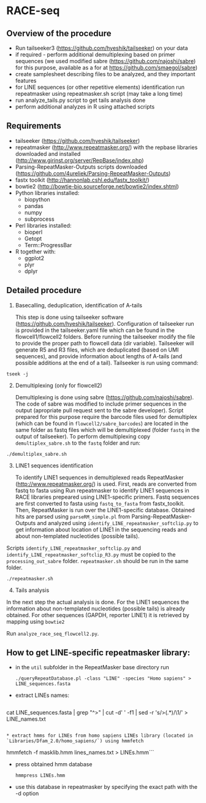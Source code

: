 # RACE-seq

## Overview of the procedure

* Run tailseeker3 (https://github.com/hyeshik/tailseeker) on your data
* if required - perform additional demultiplexing based on primer sequences (we used modified sabre (https://github.com/najoshi/sabre) for this purpose, available as a for at https://github.com/smaegol/sabre)
* create samplesheet describing files to be analyzed, and they important features
* for LINE sequences (or other repetitive elements) identification run repeatmasker using repeatmasker.sh script (may take a long time)
* run analyze_tails.py script to get tails analysis done
* perform additional analyzes in R using attached scripts

## Requirements

- tailseeker (https://github.com/hyeshik/tailseeker)
- repeatmasker (http://www.repeatmasker.org/) with the repbase libraries downloaded and installed (http://www.girinst.org/server/RepBase/index.php)
- Parsing-RepeatMasker-Outputs scripts downloaded (https://github.com/4ureliek/Parsing-RepeatMasker-Outputs)
- fastx toolkit (http://hannonlab.cshl.edu/fastx_toolkit/)
- bowtie2 (http://bowtie-bio.sourceforge.net/bowtie2/index.shtml)
- Python libraries installed:
  - biopython
  - pandas
  - numpy
  - subprocess
- Perl libraries installed:
  - bioperl
  - Getopt
  - Term::ProgressBar
- R together with:
  - ggplot2
  - plyr
  - dplyr

## Detailed procedure

1. Basecalling, deduplication, identification of A-tails

	This step is done using tailseeker software (https://github.com/hyeshik/tailseeker). Configuration of tailseeker run is provided in the tailseeker.yaml file which can be found in the flowcell1/flowcell2 folders. Before running the tailseeker modify the file to provide the proper path to flowcell data (dir variable).
	Tailseeker will generate R5 and R3 files, which are deduplicated (based on UMI sequences), and provide information about lengths of A-tails (and possible additions at the end of a tail).
	Tailseeker is run using command:

  ```
  tseek -j
  ```

2. Demultiplexing (only for flowcell2)

	Demultiplexing is done using sabre (https://github.com/najoshi/sabre). The code of sabre was modified to include primer sequences in the output (apropriate pull request sent to the sabre developer).
	Script prepared for this purpose require the barcode files used for demultiplex (which can be found in `flowcell2/sabre_barcodes`) are located in the same folder as fastq files which will be demultiplexed (folder `fastq` in the output of tailseeker).
	To perform demultiplexing copy `demultiplex_sabre.sh` to the `fastq` folder and run:

  ```
  ./demultiplex_sabre.sh
  ```

3. LINE1 sequences identification

	To identify LINE1 sequences in demultiplexed reads RepeatMasker (http://www.repeatmasker.org/) is used.
	First, reads are converted from fastq to fasta using
  Run repeatmasker	to identify LINE1 sequences in RACE libraries prepeared using LINE1-specific primers.
  Fastq sequences are first converted to fasta using `fastq_to_fasta` from fastx_toolkit. Then, RepeatMasker is run over the LINE1-specific database. Obtained hits are parsed using `parseRM_simple.pl` from Parsing-RepeatMasker-Outputs and analyzed using `identify_LINE_repeatmasker_softclip.py` to get information about location of LINE1 in the sequencing reads and about non-templated nucleotides (possible tails).

  Scripts `identify_LINE_repeatmasker_softclip.py` and `identify_LINE_repeatmasker_softclip_R3.py` must be copied to the `processing_out_sabre` folder. `repeatmasker.sh` should be run in the same folder.

  ```
  ./repeatmasker.sh
  ```

4. Tails analysis

  In the next step the actual analysis is done. For the LINE1 sequences the information about non-templated nucleotides (possible tails) is already obtained. For other sequences (GAPDH, reporter LINE1) it is retrieved by mapping using `bowtie2`

  Run `analyze_race_seq_flowcell2.py`.


## How to get LINE-specific repeatmasker library:

* in the `util` subfolder in the RepeatMasker base directory run

  ```
  ./queryRepeatDatabase.pl -class "LINE" -species "Homo sapiens" > LINE_sequences.fasta
  ```

* extract LINEs names:

  ```
cat LINE_sequences.fasta | grep "^>"  | cut -d' ' -f1 | sed -r 's/>(.*)/\1/' > LINE_names.txt
```

* extract hmms for LINEs from homo sapiens LINEs library (located in `Libraries/Dfam_2.0/homo_sapiens/`) using hmmfetch
  ```
  hmmfetch -f masklib.hmm lines_names.txt > LINEs.hmm```
* press obtained hmm database
  ```
  hmmpress LINEs.hmm
  ```

* use this database in repeatmasker by specifying the exact path with the -d option  
